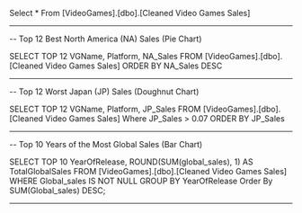 Select * From [VideoGames].[dbo].[Cleaned Video Games Sales] 

-----------------------------------------------------------------------------------------------------

-- Top 12 Best North America (NA) Sales (Pie Chart)

SELECT TOP 12 VGName, Platform, NA_Sales
FROM [VideoGames].[dbo].[Cleaned Video Games Sales]
ORDER BY NA_Sales DESC

-------------------------------------------------------------------------------------------------------

-- Top 12 Worst Japan (JP) Sales (Doughnut Chart)

SELECT TOP 12 VGName, Platform, JP_Sales
FROM [VideoGames].[dbo].[Cleaned Video Games Sales]
Where JP_Sales > 0.07
ORDER BY JP_Sales

----------------------------------------------------------------------------------------------------------

-- Top 10 Years of the Most Global Sales (Bar Chart)

SELECT  TOP 10 YearOfRelease, ROUND(SUM(global_sales), 1) AS TotalGlobalSales
FROM [VideoGames].[dbo].[Cleaned Video Games Sales]
WHERE Global_sales IS NOT NULL
GROUP BY YearOfRelease
Order By SUM(Global_sales) DESC;

----------------------------------------------------------------------------------------------------------
